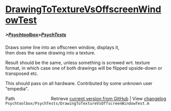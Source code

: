 # [DrawingToTextureVsOffscreenWindowTest](DrawingToTextureVsOffscreenWindowTest)
##### >[Psychtoolbox](Psychtoolbox)>[PsychTests](PsychTests)

Draws some line into an offscreen window, displays it,  
then does the same drawing into a texture.  
  
Result should be the same, unless something is screwed wrt. texture  
format, in which case one of both drawings will be flipped upside-down or  
transposed etc.  
  
This should pass on all hardware. Contributed by some unknown user  
"empedia".  




<div class="code_header" style="text-align:right;">
  <span style="float:left;">Path&nbsp;&nbsp;</span> <span class="counter">Retrieve <a href=
  "https://raw.github.com/Psychtoolbox-3/Psychtoolbox-3/beta/Psychtoolbox/PsychTests/DrawingToTextureVsOffscreenWindowTest.m">current version from GitHub</a> | View <a href=
  "https://github.com/Psychtoolbox-3/Psychtoolbox-3/commits/beta/Psychtoolbox/PsychTests/DrawingToTextureVsOffscreenWindowTest.m">changelog</a></span>
</div>
<div class="code">
  <code>Psychtoolbox/PsychTests/DrawingToTextureVsOffscreenWindowTest.m</code>
</div>

